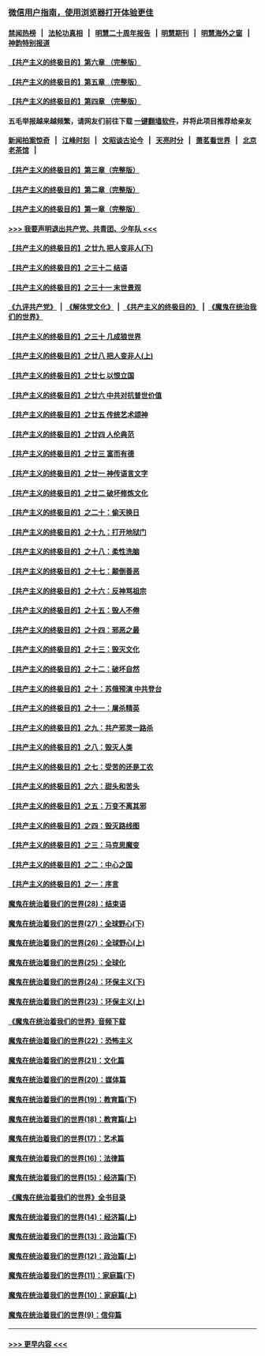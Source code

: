 ### [微信用户指南，使用浏览器打开体验更佳](https://github.com/gfw-breaker/banned-news1/blob/master/indexes/wechat-guide.md?t=0)
#### [禁闻热榜](热点新闻.md?t=0)  &nbsp;&nbsp;|&nbsp;&nbsp; [法轮功真相](https://github.com/gfw-breaker/truth/blob/master/README.md?t=0) &nbsp;&nbsp;|&nbsp;&nbsp; [明慧二十周年报告](https://github.com/gfw-breaker/mh-reports/blob/master/README.md?t=0) &nbsp;&nbsp;|&nbsp;&nbsp;[明慧期刊](https://github.com/gfw-breaker/mh-qikan) &nbsp;&nbsp;|&nbsp;&nbsp; [明慧海外之窗](https://github.com/gfw-breaker/mh-news/blob/master/README.md?t=0) &nbsp;&nbsp;|&nbsp;&nbsp; [神韵特别报道](https://github.com/gfw-breaker/mh-news/blob/master/shenyun.md?t=0)
#### [【共产主义的终极目的】第六章 （完整版）](../pages/nsc422/n11428913.md?t=02100122) 
#### [【共产主义的终极目的】第五章 （完整版）](../pages/nsc422/n11428912.md?t=02100122) 
#### [【共产主义的终极目的】第四章 （完整版）](../pages/nsc422/n11428907.md?t=02100122) 
#### 五毛举报越来越频繁，请网友们前往下载 [一键翻墙软件](https://github.com/gfw-breaker/ssr-accounts)，并将此项目推荐给亲友
#### [新闻拍案惊奇](https://github.com/gfw-breaker/banned-news1/blob/master/pages/link4.md) &nbsp;&nbsp;|&nbsp;&nbsp; [江峰时刻](https://github.com/gfw-breaker/banned-news1/blob/master/pages/link4.md) &nbsp;&nbsp;|&nbsp;&nbsp; [文昭谈古论今](https://github.com/gfw-breaker/banned-news1/blob/master/pages/link4.md) &nbsp;&nbsp;|&nbsp;&nbsp; [天亮时分](https://github.com/gfw-breaker/banned-news1/blob/master/pages/link4.md) &nbsp;&nbsp;|&nbsp;&nbsp; [萧茗看世界](https://github.com/gfw-breaker/banned-news1/blob/master/pages/link4.md) &nbsp;&nbsp;|&nbsp;&nbsp; [北京老茶馆](https://github.com/gfw-breaker/banned-news1/blob/master/pages/link4.md) &nbsp;&nbsp;|&nbsp;&nbsp; 
#### [【共产主义的终极目的】第三章（完整版）](../pages/nsc422/n11428848.md?t=02100122) 
#### [【共产主义的终极目的】第二章（完整版）](../pages/nsc422/n11428831.md?t=02100122) 
#### [【共产主义的终极目的】第一章（完整版）](../pages/nsc422/n11417651.md?t=02100122) 
#### [>>> 我要声明退出共产党、共青团、少年队 <<<](https://github.com/begood0513/goodnews/blob/master/quit/letter.md) 
#### [【共产主义的终极目的】之廿九 把人变非人(下)](../pages/nsc422/n11344140.md?t=02100122) 
#### [【共产主义的终极目的】之三十二 结语](../pages/nsc422/n11360535.md?t=02100122) 
#### [【共产主义的终极目的】之三十一 末世景观](../pages/nsc422/n11351129.md?t=02100122) 
#### [《九评共产党》](https://github.com/begood0513/9ping.md/blob/master/README.md) &nbsp;|&nbsp; [《解体党文化》](../../../../jtdwh.md/blob/master/README.md)  &nbsp;|&nbsp; [《共产主义的终极目的》](../../../../gczydzjmd.md/blob/master/README.md) &nbsp;|&nbsp; [《魔鬼在统治我们的世界》](../../../../mgztzwmdsj.md/blob/master/README.md) 
#### [【共产主义的终极目的】之三十 几成狼世界](../pages/nsc422/n11348280.md?t=02100122) 
#### [【共产主义的终极目的】之廿八 把人变非人(上)](../pages/nsc422/n11340492.md?t=02100122) 
#### [【共产主义的终极目的】之廿七 以恨立国](../pages/nsc422/n11336944.md?t=02100122) 
#### [【共产主义的终极目的】之廿六 中共对抗普世价值](../pages/nsc422/n11324785.md?t=02100122) 
#### [【共产主义的终极目的】之廿五 传统艺术颂神](../pages/nsc422/n11296396.md?t=02100122) 
#### [【共产主义的终极目的】之廿四 人伦典范](../pages/nsc422/n11296397.md?t=02100122) 
#### [【共产主义的终极目的】之廿三 富而有德](../pages/nsc422/n11283598.md?t=02100122) 
#### [【共产主义的终极目的】之廿一 神传语言文字](../pages/nsc422/n11263265.md?t=02100122) 
#### [【共产主义的终极目的】之廿二 破坏修炼文化](../pages/nsc422/n11245728.md?t=02100122) 
#### [【共产主义的终极目的】之二十：偷天换日](../pages/nsc422/n11238846.md?t=02100122) 
#### [【共产主义的终极目的】之十九：打开地狱门](../pages/nsc422/n11206376.md?t=02100122) 
#### [【共产主义的终极目的】之十八：柔性洗脑](../pages/nsc422/n11199994.md?t=02100122) 
#### [【共产主义的终极目的】之十七：颠倒善恶](../pages/nsc422/n11179782.md?t=02100122) 
#### [【共产主义的终极目的】之十六：反神骂祖宗](../pages/nsc422/n11166798.md?t=02100122) 
#### [【共产主义的终极目的】之十五：毁人不倦](../pages/nsc422/n11166792.md?t=02100122) 
#### [【共产主义的终极目的】之十四：邪恶之最](../pages/nsc422/n11150249.md?t=02100122) 
#### [【共产主义的终极目的】之十三：毁灭文化](../pages/nsc422/n11135227.md?t=02100122) 
#### [【共产主义的终极目的】之十二：破坏自然](../pages/nsc422/n11135214.md?t=02100122) 
#### [【共产主义的终极目的】之十：苏俄预演 中共登台](../pages/nsc422/n11118424.md?t=02100122) 
#### [【共产主义的终极目的】之十一：屠杀精英](../pages/nsc422/n11118442.md?t=02100122) 
#### [【共产主义的终极目的】之九：共产邪灵一路杀](../pages/nsc422/n11114139.md?t=02100122) 
#### [【共产主义的终极目的】之八：毁灭人类](../pages/nsc422/n11108503.md?t=02100122) 
#### [【共产主义的终极目的】之七：受苦的还是工农](../pages/nsc422/n11101809.md?t=02100122) 
#### [【共产主义的终极目的】之六：甜头和苦头](../pages/nsc422/n11096971.md?t=02100122) 
#### [【共产主义的终极目的】之五：万变不离其邪](../pages/nsc422/n11091285.md?t=02100122) 
#### [【共产主义的终极目的】之四：毁灭路线图](../pages/nsc422/n11086284.md?t=02100122) 
#### [【共产主义的终极目的】之三：马克思魔变](../pages/nsc422/n11061941.md?t=02100122) 
#### [【共产主义的终极目的】之二：中心之国](../pages/nsc422/n11047728.md?t=02100122) 
#### [【共产主义的终极目的】之一：序言](../pages/nsc422/n11086077.md?t=02100122) 
#### [魔鬼在统治着我们的世界(28)：结束语](../pages/nsc422/n10936246.md?t=02100122) 
#### [魔鬼在统治着我们的世界(27)：全球野心(下)](../pages/nsc422/n10928319.md?t=02100122) 
#### [魔鬼在统治着我们的世界(26)：全球野心(上)](../pages/nsc422/n10900318.md?t=02100122) 
#### [魔鬼在统治着我们的世界(25)：全球化](../pages/nsc422/n10788205.md?t=02100122) 
#### [魔鬼在统治着我们的世界(24)：环保主义(下)](../pages/nsc422/n10695307.md?t=02100122) 
#### [魔鬼在统治着我们的世界(23)：环保主义(上)](../pages/nsc422/n10688613.md?t=02100122) 
#### [《魔鬼在统治着我们的世界》音频下载](../pages/nsc422/n10635553.md?t=02100122) 
#### [魔鬼在统治着我们的世界(22)：恐怖主义](../pages/nsc422/n10614727.md?t=02100122) 
#### [魔鬼在统治着我们的世界(21)：文化篇](../pages/nsc422/n10597706.md?t=02100122) 
#### [魔鬼在统治着我们的世界(20)：媒体篇](../pages/nsc422/n10586579.md?t=02100122) 
#### [魔鬼在统治着我们的世界(19)：教育篇(下)](../pages/nsc422/n10564808.md?t=02100122) 
#### [魔鬼在统治着我们的世界(18)：教育篇(上)](../pages/nsc422/n10526970.md?t=02100122) 
#### [魔鬼在统治着我们的世界(17)：艺术篇](../pages/nsc422/n10499093.md?t=02100122) 
#### [魔鬼在统治着我们的世界(16)：法律篇](../pages/nsc422/n10485969.md?t=02100122) 
#### [魔鬼在统治着我们的世界(15)：经济篇(下)](../pages/nsc422/n10469975.md?t=02100122) 
#### [《魔鬼在统治着我们的世界》全书目录](../pages/nsc422/n10464261.md?t=02100122) 
#### [魔鬼在统治着我们的世界(14)：经济篇(上)](../pages/nsc422/n10457370.md?t=02100122) 
#### [魔鬼在统治着我们的世界(13)：政治篇(下)](../pages/nsc422/n10448270.md?t=02100122) 
#### [魔鬼在统治着我们的世界(12)：政治篇(上)](../pages/nsc422/n10444576.md?t=02100122) 
#### [魔鬼在统治着我们的世界(11)：家庭篇(下)](../pages/nsc422/n10440961.md?t=02100122) 
#### [魔鬼在统治着我们的世界(10)：家庭篇(上)](../pages/nsc422/n10435448.md?t=02100122) 
#### [魔鬼在统治着我们的世界(9)：信仰篇](../pages/nsc422/n10432159.md?t=02100122) 

----
#### [ >>> 更早内容 <<< ](../indexes/nsc422-earlier.md)
